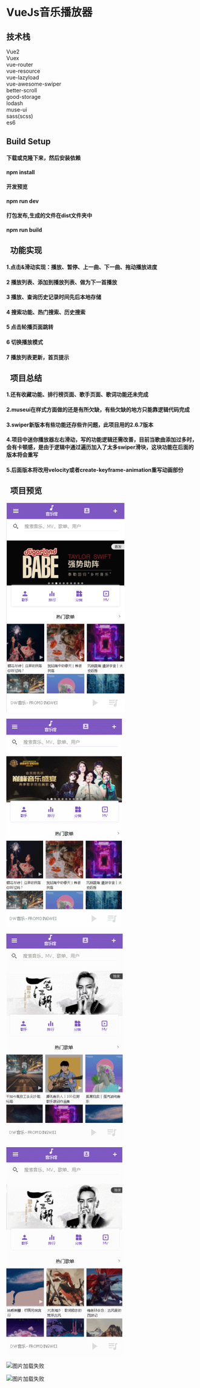 VueJs音乐播放器
=======

技术栈
-------
Vue2<br>
Vuex<br>
vue-router<br>
vue-resource<br>
vue-lazyload<br>
vue-awesome-swiper<br>
better-scroll<br>
good-storage<br>
lodash<br>
muse-ui<br>
sass(scss)<br>
es6<br>

Build Setup
-------
#### 下载或克隆下来，然后安装依赖<br>
#### npm install<br>
#### 开发预览<br>
#### npm run dev<br>
#### 打包发布,生成的文件在dist文件夹中<br>
#### npm run build<br>
 
功能实现
-------
#### 1.点击&滑动实现：播放、暂停、上一曲、下一曲、拖动播放进度<br>
#### 2 播放列表、添加到播放列表、做为下一首播放<br>
#### 3 播放、查询历史记录时间先后本地存储<br>
#### 4 搜索功能、热门搜索、历史搜索<br>
#### 5 点击轮播页面跳转<br>
#### 6 切换播放模式<br>
#### 7 播放列表更新，首页提示<br>
 
项目总结
-------
#### 1.还有收藏功能、排行榜页面、歌手页面、歌词功能还未完成<br>
#### 2.museui在样式方面做的还是有所欠缺，有些欠缺的地方只能靠逻辑代码完成<br>
#### 3.swiper新版本有些功能还存些许问题，此项目用的2.6.7版本<br>
#### 4.项目中迷你播放器左右滑动，写的功能逻辑还需改善，目前当歌曲添加过多时，会有卡顿感，是由于逻辑中通过遍历加入了太多swiper滑块，这块功能在后面的版本将会重写<br>
#### 5.后面版本将改用velocity或者create-keyframe-animation重写动画部份<br>
 
项目预览
-------
![图片加载失败](https://github.com/dyweejackee/vue-qq-music/raw/master/Screenshots/face.png)

![图片加载失败](https://github.com/dyweejackee/vue-qq-music/raw/master/Screenshots/GIF.gif)

![图片加载失败](https://github.com/dyweejackee/vue-qq-music/raw/master/Screenshots/GIF2.gif)

![图片加载失败](https://github.com/dyweejackee/vue-qq-music/raw/master/Screenshots/GIF3.gif)

![图片加载失败](https://github.com/dyweejackee/vue-qq-music/raw/master/Screenshots/GIF4.gif)

![图片加载失败](https://github.com/dyweejackee/vue-qq-music/raw/master/Screenshots/GIF5.gif)
